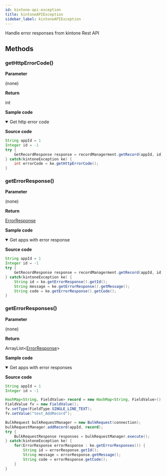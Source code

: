 ```yaml
---
id: kintone-api-exception
title: kintoneAPIException
sidebar_label: kintoneAPIException
---
```


Handle error responses from kintone Rest API

## Methods

### getHttpErrorCode()

**Parameter**

(none)

**Return**

int

**Sample code**

<details class="tab-container" open>
<Summary>Get http error code</Summary>

**Source code**

```java
String appId = 1
Integer id = -1
try {
	GetRecordResponse response = recordManagerment.getRecord(appId, id);
} catch(kintoneException ke) {
	int errorCode = ke.getHttpErrorCode();
}

```

</details>

### getErrorResponse()

**Parameter**

(none)

**Return**

[ErrorResponse](https://developer.kintone.io/hc/en-us/articles/212495188#responses)

**Sample code**

<details class="tab-container" open>
<Summary>Get apps with error response</Summary>

**Source code**

```java
String appId = 1
Integer id = -1
try {
	GetRecordResponse response = recordManagerment.getRecord(appId, id);
} catch(kintoneException ke) {
	String id = ke.getErrorResponse().getId();
	String message = ke.getErrorResponse().getMessage();
	String code = ke.getErrorResponse().getCode();
}

```

</details>

### getErrorResponses()

**Parameter**

(none)

**Return**

ArrayList&lt;[ErrorResponse](https://developer.kintone.io/hc/en-us/articles/212495188#responses)&gt;

**Sample code**

<details class="tab-container" open>
<Summary>Get apps with error responses</Summary>

**Source code**

```java
String appId = 1
Integer id = -1

HashMap<String, FieldValue> record = new HashMap<String, FieldValue>();
FieldValue fv = new FieldValue();
fv.setType(FieldType.SINGLE_LINE_TEXT);
fv.setValue("test_AddRecord");

BulkRequest bulkRequestManager = new BulkRequest(connection);
bulkRequestManager.addRecord(appId, record);
try {
	BulkRequestResponse responses = bulkRequestManager.execute();
} catch(kintoneException ke) {
	for(ErrorResponse errorResponse : ke.getErrorResponses()) {
		String id = errorResponse.getId();
		String message = errorResponse.getMessage();
		String code = errorResponse.getCode();
	}
}

```

</details>